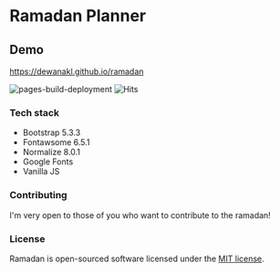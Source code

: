 # Ramadan Planner

## Demo

<https://dewanakl.github.io/ramadan>

![pages-build-deployment](https://github.com/dewanakl/ramadan/actions/workflows/pages/pages-build-deployment/badge.svg?branch=main)
![Hits](https://badge.dikit.my.id/ramadan?label=hits&color=brightgreen)

### Tech stack

- Bootstrap 5.3.3
- Fontawsome 6.5.1
- Normalize 8.0.1
- Google Fonts
- Vanilla JS

### Contributing

I'm very open to those of you who want to contribute to the ramadan!

### License

Ramadan is open-sourced software licensed under the [MIT license](https://opensource.org/licenses/MIT).
